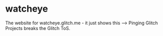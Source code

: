 # watcheye
The website for watcheye.glitch.me - it just shows this --> Pinging Glitch Projects breaks the Glitch ToS.
